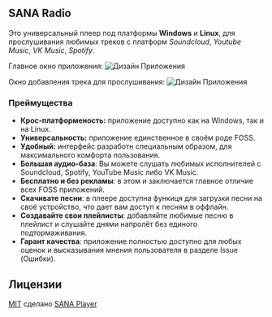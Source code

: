 ## SANA Radio
Это универсальный плеер под платформы **Windows** и **Linux**, для прослушивания любимых треков с платформ *Soundcloud*, *Youtube Music*, *VK Music*, *Spotify*.


Главное окно приложения:
![Дизайн Приложения](https://i.imgur.com/sfpQKeF.png "Дизайн Приложения")

Окно добавления трека для прослушивания:
![Дизайн Приложения](https://i.imgur.com/vJaVAz5.png "Дизайн Приложения")

### Преймущества
 - **Крос-платформеность:** приложение доступно как на Windows, так и на Linux.
 - **Универсальность:** приложение единственное в своём роде FOSS.
 - **Удобный:** интерфейс разработн специальным образом, для максимального комфорта пользования.
 - **Большая аудио-база**: Вы можете слушать любимых исполнителей с Soundcloud, Spotify, YouTube Music либо VK Music. 
 - **Бесплатно и без рекламы**: в этом и заключается главное отличие всех FOSS приложений.
 - **Скачивате песни**: в плеере доступна функиця для загрузки песни на своё устройство, что дает вам доступ к песням в оффлайн.
 - **Создавайте свои плейлисты**: добавляйте любимые песню в плейлист и слушайте днями напролёт без единого подтормаживания.
 - **Гарант качества**: приложение полностью доступно для любых оценок и высказывания мнения пользователя в разделе Issue (Ошибки).

## Лицензии
[MIT](LICENSE "MIT") сделано [SANA Player](https://github.com/kripton1)